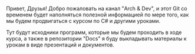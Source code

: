 Привет, Друзья!
Добро пожаловать на канал "Arch & Dev", и этот Git со временем будет наполняться полезной информацией по мере того, как мы будем продвигаться с курсом по C# и другими уроками.

Тут будут исходники программ, которые мы будем проходить в ходе курса, а также в репозитории "Docs" я буду выкладывать материалы к урокам в виде презентаций и документов.
